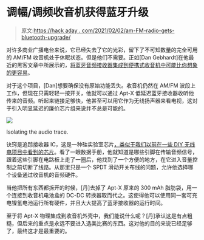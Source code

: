 # 调幅/调频收音机获得蓝牙升级

> 原文:[https://hack aday . com/2021/02/02/am-FM-radio-gets-bluetooth-upgrade/](https://hackaday.com/2021/02/02/am-fm-radio-gets-bluetooth-upgrade/)

对许多商业广播电台来说，它已经失去了它的光彩，留下了不可知数量的完全可用的 AM/FM 收音机处于休眠状态。但是他们不需要。正如[Dan Gebhardt]在他最近的黑客文章中所展示的，[将蓝牙音频接收器集成到便携式收音机中可能比你想象的更容易](http://thermal.blue/2020/12/23/adding-bluetooth-apt-x-low-latency-to-am-fm-radio.html)。

对于这个项目，[Dan]想要确保没有原始功能丢失。收音机仍然在 AM/FM 波段上工作，但现在只需轻轻一按开关，他就可以通过 Apt-X 低延迟蓝牙接收器收听他传来的音频。听起来链接足够快，他甚至可以用它作为无线扬声器来看电视，这对于引入明显延迟的廉价芯片组来说并不总是可能的。

[![](../Images/d6ea1aa4025c106b005e05de5856ebf5.png)](https://hackaday.com/wp-content/uploads/2021/01/btboom_detail.jpg)

Isolating the audio trace.

诀窍是追踪接收器 IC，这是一种硅实验室芯片[，类似于我们以前在一些 DIY 无线电项目中看到的芯片](https://hackaday.com/2020/02/12/all-band-radio-uses-arduino-and-si4730/)。看了一眼数据手册，他就知道是哪些引脚在传输音频信号，跟着这些引脚在电路板上走了一圈后，他找到了一个方便的地方，在它进入音量控制之前切断了线路。从那里只是一个 SPDT 滑动开关布线的问题，允许他选择哪个设备通过收音机的音频硬件。

当他把所有东西都拆开的时候，[丹]去掉了 Apt-X 原来的 300 mAh 脂肪袋，用一个连接到收音机电池盒的 DC-DC 转换器取而代之。这使得他可以使用同一套可充电镍氢电池运行所有硬件，并且大大提高了蓝牙接收器的运行时间。

至于将 Apt-X 物理集成到收音机外壳中，我们能说什么呢？[丹]承认这是有点粗糙，但后来的重点是永远不要进入选美比赛的东西。这对他的目的来说已经足够了，最终这才是最重要的。